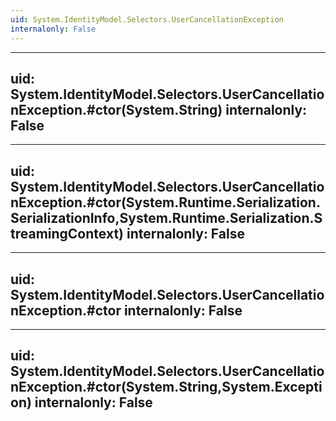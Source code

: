 ```yaml
---
uid: System.IdentityModel.Selectors.UserCancellationException
internalonly: False
---
```


---
uid: System.IdentityModel.Selectors.UserCancellationException.#ctor(System.String)
internalonly: False
---

---
uid: System.IdentityModel.Selectors.UserCancellationException.#ctor(System.Runtime.Serialization.SerializationInfo,System.Runtime.Serialization.StreamingContext)
internalonly: False
---

---
uid: System.IdentityModel.Selectors.UserCancellationException.#ctor
internalonly: False
---

---
uid: System.IdentityModel.Selectors.UserCancellationException.#ctor(System.String,System.Exception)
internalonly: False
---

